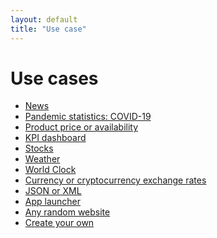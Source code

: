```yaml
---
layout: default
title: "Use case"
---
```


<h1>Use cases</h1>

<ul>
    <li><a href="/use-case/news">News</a></li>
    <li><a href="/use-case/pandemic-statistics">Pandemic statistics: COVID-19</a></li>
    <li><a href="/use-case/product">Product price or availability</a></li>
    <li><a href="/use-case/kpi-dashboard">KPI dashboard</a></li>
    <li><a href="/use-case/stocks">Stocks</a></li>
    <li><a href="/use-case/weather">Weather</a></li>
    <li><a href="/use-case/world-clock">World Clock</a></li>
    <li><a href="/use-case/exchange-rates">Currency or cryptocurrency exchange rates</a></li>
    <li><a href="/use-case/json-xml">JSON or XML</a></li>
    <li><a href="/use-case/launcher">App launcher</a></li>
    <li><a href="/use-case/random-website">Any random website</a></li>
    <li><a href="/use-case/custom">Create your own</a></li>
</ul>
